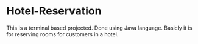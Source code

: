 # Hotel-Reservation
This is a terminal based projected. Done using Java language. Basicly it is for reserving rooms for customers in a hotel.
